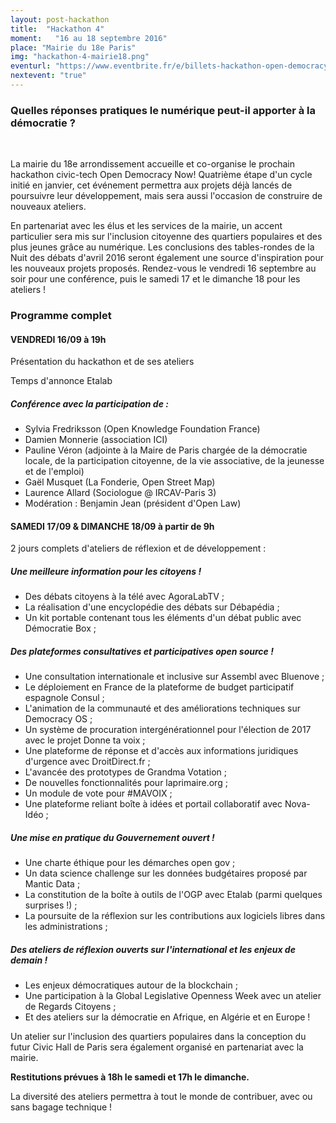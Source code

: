 ```yaml
---
layout: post-hackathon
title:  "Hackathon 4"
moment:   "16 au 18 septembre 2016"
place: "Mairie du 18e Paris"
img: "hackathon-4-mairie18.png"
eventurl: "https://www.eventbrite.fr/e/billets-hackathon-open-democracy-now-4-26372793736"
nextevent: "true"
---
```


### Quelles réponses pratiques le numérique peut-il apporter à la démocratie ?

<br>

La mairie du 18e arrondissement accueille et co-organise le prochain hackathon civic-tech Open Democracy Now!
Quatrième étape d'un cycle initié en janvier, cet événement permettra aux projets déjà lancés de poursuivre leur développement, mais sera aussi l'occasion de construire de nouveaux ateliers.

En partenariat avec les élus et les services de la mairie, un accent particulier sera mis sur l'inclusion citoyenne des quartiers populaires et des plus jeunes grâce au numérique. Les conclusions des tables-rondes de la Nuit des débats d'avril 2016 seront également une source d'inspiration pour les nouveaux projets proposés.
Rendez-vous le vendredi 16 septembre au soir pour une conférence, puis le samedi 17 et le dimanche 18 pour les ateliers !

### Programme complet

#### VENDREDI 16/09 à 19h 

Présentation du hackathon et de ses ateliers

Temps d'annonce Etalab

##### Conférence avec la participation de :
- Sylvia Fredriksson (Open Knowledge Foundation France)
- Damien Monnerie (association ICI)
- Pauline Véron (adjointe à la Maire de Paris chargée de la démocratie locale, de la participation citoyenne, de la vie associative, de la jeunesse et de l'emploi)
- Gaël Musquet (La Fonderie, Open Street Map)
- Laurence Allard (Sociologue @ IRCAV-Paris 3)
- Modération : Benjamin Jean (président d'Open Law)

#### SAMEDI 17/09 & DIMANCHE 18/09 à partir de 9h
2 jours complets d'ateliers de réflexion et de développement :

##### Une meilleure information pour les citoyens !
- Des débats citoyens à la télé avec AgoraLabTV ; 
- La réalisation d'une encyclopédie des débats sur Débapédia ;
- Un kit portable contenant tous les éléments d'un débat public avec Démocratie Box ;

##### Des plateformes consultatives et participatives open source !
- Une consultation internationale et inclusive sur Assembl avec Bluenove ;
- Le déploiement en France de la plateforme de budget participatif espagnole Consul ;
- L'animation de la communauté et des améliorations techniques sur Democracy OS ;
- Un système de procuration intergénérationnel pour l'élection de 2017 avec le projet Donne ta voix ;
- Une plateforme de réponse et d'accès aux informations juridiques d'urgence avec DroitDirect.fr ;
- L'avancée des prototypes de Grandma Votation ;
- De nouvelles fonctionnalités pour laprimaire.org ;
- Un module de vote pour #MAVOIX ;
- Une plateforme reliant boîte à idées et portail collaboratif avec Nova-Idéo ;

##### Une mise en pratique du Gouvernement ouvert !
- Une charte éthique pour les démarches open gov ;
- Un data science challenge sur les données budgétaires proposé par Mantic Data ;
- La constitution de la boîte à outils de l'OGP avec Etalab (parmi quelques surprises !) ;
- La poursuite de la réflexion sur les contributions aux logiciels libres dans les administrations ;

##### Des ateliers de réflexion ouverts sur l'international et les enjeux de demain ! 
- Les enjeux démocratiques autour de la blockchain ;
- Une participation à la Global Legislative Openness Week avec un atelier de Regards Citoyens ;
- Et des ateliers sur la démocratie en Afrique, en Algérie et en Europe !

Un atelier sur l'inclusion des quartiers populaires dans la conception du futur Civic Hall de Paris sera également organisé en partenariat avec la mairie.

**Restitutions prévues à 18h le samedi et 17h le dimanche.**

La diversité des ateliers permettra à tout le monde de contribuer, avec ou sans bagage technique !

